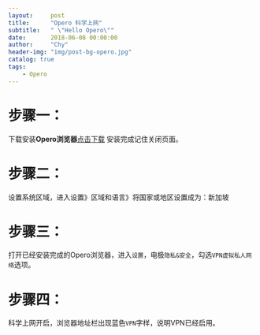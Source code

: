 ```yaml
---
layout:     post
title:      "Opero 科学上网"
subtitle:   " \"Hello Opero\""
date:       2018-06-08 00:00:00
author:     "Chy"
header-img: "img/post-bg-opero.jpg"
catalog: true
tags:
    - Opero
---
```

# 步骤一：

下载安装**Opero浏览器**[点击下载](https://www.opera.com/zh-cn)
安装完成记住关闭页面。
# 步骤二：
设置系统区域，进入设置》区域和语言》将国家或地区设置成为：新加坡
# 步骤三：
打开已经安装完成的Opero浏览器，进入`设置`，电极`隐私&安全`，勾选`VPN虚拟私人网络`选项。
# 步骤四：
科学上网开启，浏览器地址栏出现蓝色`VPN`字样，说明VPN已经启用。

